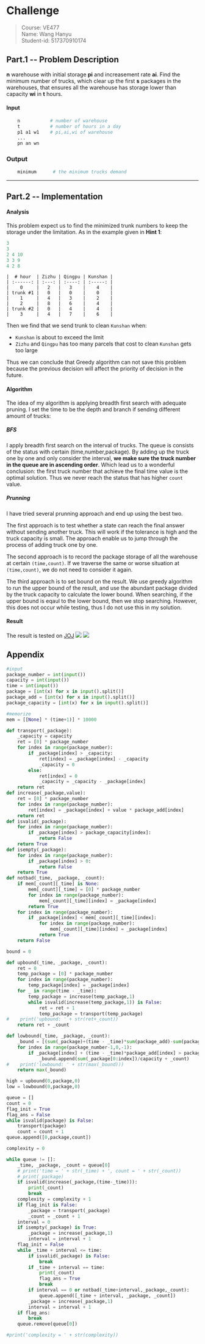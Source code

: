 # Challenge

> Course: VE477  
> Name: Wang Hanyu  
> Student-id: 517370910174  

## Part.1 -- Problem Description
**n** warehouse with initial storage **pi** and increasement rate **ai**. Find the minimum number of trucks, which clear up the first **s** packages in the warehouses, that ensures all the warehouse has storage lower than capacity **wi** in **t** hours.

#### Input
```python
    n           # number of warehouse
    t           # number of hours in a day
    p1 a1 w1    # pi,ai,wi of warehouse
    ...
    pn an wn
```

### Output
```python
    minimum      # the minimum trucks demand
```
---
## Part.2 -- Implementation
#### Analysis
This problem expect us to find the minimized trunk numbers to keep the storage under the limitation. As in the example given in **Hint 1**:
```python
3
3
2 4 10
3 3 9
4 2 8
```
```
|  # hour  | Zizhu | Qingpu | Kunshan |
| :------: | :---: | :----: | :-----: |
|    0     |   2   |   3    |    4    |
| trunk #1 |   0   |   0    |    0    |
|    1     |   4   |   3    |    2    |
|    2     |   8   |   6    |    4    |
| trunk #2 |   0   |   4    |    4    |
|    3     |   4   |   7    |    6    |
```
Then we find that we send trunk to clean `Kunshan` when:  
- `Kunshan` is about to exceed the limit  
- `Zizhu` and `Qingpu` has too many parcels that cost to clean `Kunshan` gets too large

Thus we can conclude that Greedy algorithm can not save this problem because the previous decision will affect the priority of decision in the future. 

#### Algorithm
The idea of my algorithm is applying breadth first search with adequate pruning. I set the time to be the depth and branch if sending different amount of trucks:

##### BFS
I apply breadth first search on the interval of trucks. The queue is consists of the status with certain (time,number,package). By adding up the truck one by one and only consider the interval, **we make sure the truck number in the queue are in ascending order**. Which lead us to a wonderful conclusion: the first truck number that achieve the final time value is the optimal solution. Thus we never reach the status that has higher `count` value.

##### Prunning
I have tried several prunning approach and end up using the best two.

The first approach is to test whether a state can reach the final answer without sending another truck. This will work if the tolerance is high and the truck capacity is small. The approach enable us to jump through the process of adding truck one by one.

The second approach is to record the package storage of all the warehouse at certain `(time,count)`. If we traverse the same or worse situation at `(time,count)`, we do not need to consider it again.

The third approach is to set bound on the result. We use greedy algorithm to run the upper bound of the result, and use the abundant package divided by the truck capacity to calculate the lower bound. When searching, if the upper bound is eqaul to the lower bound, then we stop searching. However, this does not occur while testing, thus I do not use this in my solution.

#### Result
The result is tested on [JOJ](https://joj.sjtu.edu.cn/)
![](smallcase.png)
![](bigcase.png)

## Appendix
```python
#input
package_number = int(input())
capacity = int(input())
time = int(input())
package = [int(x) for x in input().split()]
package_add = [int(x) for x in input().split()]
package_capacity = [int(x) for x in input().split()]

#memorize 
mem = [[None] * (time+1)] * 10000

def transport(_package):
    _capacity = capacity
    ret = [0] * package_number
    for index in range(package_number):
        if _package[index] > _capacity:
            ret[index] = _package[index] - _capacity
            _capacity = 0
        else:
            ret[index] = 0
            _capacity = _capacity - _package[index]
    return ret
def increase(_package,value):
    ret = [0] * package_number
    for index in range(package_number):
        ret[index] = _package[index] + value * package_add[index]
    return ret
def isvalid(_package):
    for index in range(package_number):
        if _package[index] > package_capacity[index]:
            return False
    return True
def isempty(_package):
    for index in range(package_number):
        if _package[index] > 0:
            return False
    return True
def notbad(_time, _package, _count):
    if mem[_count][_time] is None:
        mem[_count][_time] = [0] * package_number
        for index in range(package_number):
            mem[_count][_time][index] = _package[index]
        return True
    for index in range(package_number):
        if _package[index] < mem[_count][_time][index]:
            for index in range(package_number):
                mem[_count][_time][index] = _package[index]
            return True
    return False

bound = 0

def upbound(_time, _package, _count):
    ret = 0
    temp_package = [0] * package_number
    for index in range(package_number):
        temp_package[index] = _package[index]
    for _ in range(time - _time):
        temp_package = increase(temp_package,1)
        while isvalid(increase(temp_package,1)) is False:
            ret = ret + 1
            temp_package = transport(temp_package) 
#    print('upbound: ' + str(ret+_count))   
    return ret + _count

def lowbound(_time, _package, _count):
    _bound = [(sum(_package)+(time - _time)*sum(package_add)-sum(package_capacity))/capacity + _count]
    for index in range(package_number-1,0,-1):
        if _package[index] + (time - _time)*package_add[index] > package_capacity[index]:
            _bound.append(sum(_package[0:index])/capacity + _count)
#    print('lowbound: ' + str(max(_bound))) 
    return max(_bound)

high = upbound(0,package,0)
low = lowbound(0,package,0)

queue = []
count = 0
flag_init = True
flag_ans = False
while isvalid(package) is False:
    transport(package)
    count = count + 1
queue.append([0,package,count])

complexity = 0

while queue != []:
    _time, _package, _count = queue[0]
    # print('time = ' + str(_time) + ', count = ' + str(_count))
    # print(_package)
    if isvalid(increase(_package,(time-_time))):
        print(_count)
        break
    complexity = complexity + 1
    if flag_init is False:
        _package = transport(_package)
        _count = _count + 1
    interval = 0
    if isempty(_package) is True:
        _package = increase(_package,1)
        interval = interval + 1
    flag_init = False
    while _time + interval <= time:
        if isvalid(_package) is False:
            break
        if _time + interval == time:
            print(_count)
            flag_ans = True
            break       
        if interval == 0 or notbad(_time+interval,_package,_count):
            queue.append([_time + interval, _package, _count])
        _package = increase(_package,1)
        interval = interval + 1
    if flag_ans:
        break
    queue.remove(queue[0])

#print('complexity = ' + str(complexity))

```